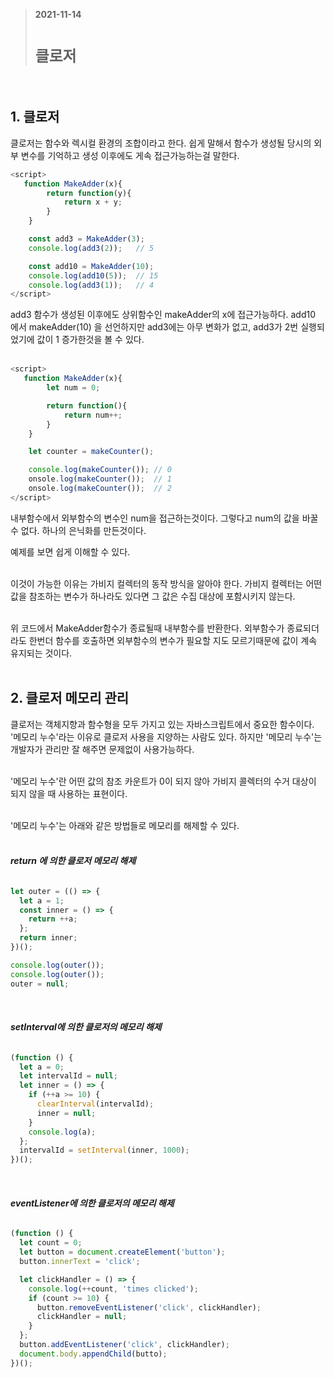 > __2021-11-14__ <br/>
> # __`클로저`__
<br>

## 1. 클로저
클로저는 함수와 렉시컬 환경의 조합이라고 한다. 쉽게 말해서 함수가 생성될 당시의 외부 변수를 기억하고 생성 이후에도 게속 접근가능하는걸 말한다.
```javascript
<script>
   function MakeAdder(x){
        return function(y){
            return x + y;
        }
    }

    const add3 = MakeAdder(3); 
    console.log(add3(2));   // 5

    const add10 = MakeAdder(10);
    console.log(add10(5));  // 15
    console.log(add3(1));   // 4
</script>
```
add3 함수가 생성된 이후에도 상위함수인 makeAdder의 x에 접근가능하다. add10 에서 makeAdder(10) 을 선언하지만 add3에는 아무 변화가 없고, add3가 2번 실행되었기에 값이 1 증가한것을 볼 수 있다.<br><br>

```javascript
<script>
   function MakeAdder(x){
        let num = 0;

        return function(){
            return num++;
        }
    }

    let counter = makeCounter();

    console.log(makeCounter()); // 0
    onsole.log(makeCounter());  // 1
    onsole.log(makeCounter());  // 2
</script>
```

내부함수에서 외부함수의 변수인 num을 접근하는것이다. 그렇다고 num의 값을 바꿀 수 없다. 하나의 은닉화를 만든것이다. <br>

예제를 보면 쉽게 이해할 수 있다.
<br><br>

이것이 가능한 이유는 가비지 컬렉터의 동작 방식을 알아야 한다. 가비지 컬렉터는 어떤 값을 참조하는 변수가 하나라도 있다면 그 값은 수집 대상에 포함시키지 않는다.<br><br>

위 코드에서 MakeAdder함수가 종료될때 내부함수를 반환한다. 외부함수가 종료되더라도 한번더 함수를 호출하면 외부함수의 변수가 필요할 지도 모르기때문에 값이 계속 유지되는 것이다.<br><br>

## 2. 클로저 메모리 관리
클로저는 객체지향과 함수형을 모두 가지고 있는 자바스크립트에서 중요한 함수이다. '메모리 누수'라는 이유로 클로저 사용을 지양하는 사람도 있다. 하지만 '메모리 누수'는 개발자가 관리만 잘 해주면 문제없이 사용가능하다.<br><br>

'메모리 누수'란 어떤 값의 참조 카운트가 0이 되지 않아 가비지 콜렉터의 수거 대상이 되지 않을 때 사용하는 표현이다.<br><br>

'메모리 누수'는 아래와 같은 방법들로 메모리를 해제할 수 있다.<br><br>

###### __return 에 의한 클로저 메모리 해제__
```javascript
let outer = (() => {
  let a = 1;
  const inner = () => {
    return ++a;
  };
  return inner;
})();

console.log(outer());
console.log(outer());
outer = null;
```

<br>


###### __setInterval에 의한 클로저의 메모리 해제__
```javascript
(function () {
  let a = 0;
  let intervalId = null;
  let inner = () => {
    if (++a >= 10) {
      clearInterval(intervalId);
      inner = null;
    }
    console.log(a);
  };
  intervalId = setInterval(inner, 1000);
})();
```

<br>

###### __eventListener에 의한 클로저의 메모리 해제__
```javascript
(function () {
  let count = 0;
  let button = document.createElement('button');
  button.innerText = 'click';

  let clickHandler = () => {
    console.log(++count, 'times clicked');
    if (count >= 10) {
      button.removeEventListener('click', clickHandler);
      clickHandler = null;
    }
  };
  button.addEventListener('click', clickHandler);
  document.body.appendChild(butto);
})();
```

<br><br>



















